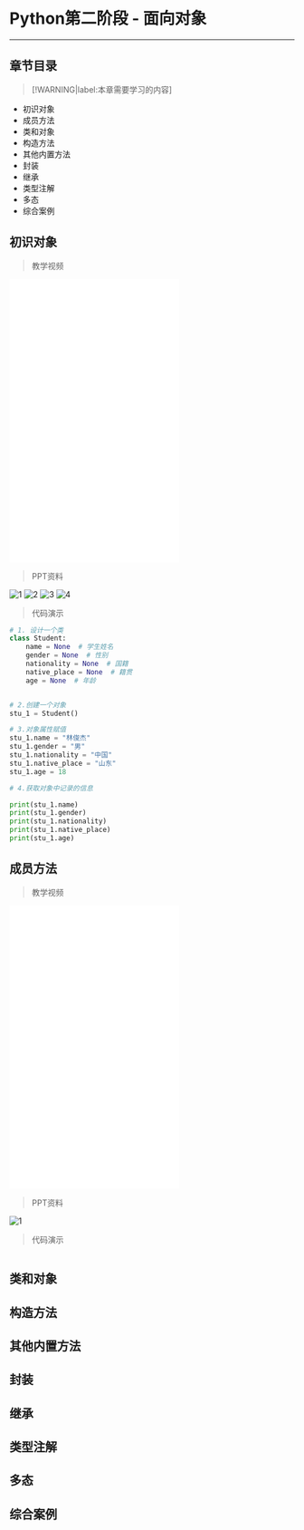 # Python第二阶段 - 面向对象

---

## **章节目录**

> [!WARNING|label:本章需要学习的内容]

+ 初识对象
+ 成员方法
+ 类和对象
+ 构造方法
+ 其他内置方法
+ 封装
+ 继承
+ 类型注解
+ 多态
+ 综合案例

 ## **初识对象**

 > 教学视频

 <iframe src="//player.bilibili.com/player.html?aid=941747210&bvid=BV1qW4y1a7fU&cid=821715115&page=111" scrolling="no" border="0" frameborder="no" framespacing="0" allowfullscreen="true" height="500"> </iframe>

 > PPT资料

 ![1](https://p.ananas.chaoxing.com/star3/origin/87f2c249750e6e1dc172a671da23627e.png)
 ![2](https://p.ananas.chaoxing.com/star3/origin/e171764279c52f5348381faad2cd841a.png)
 ![3](https://p.ananas.chaoxing.com/star3/origin/ce10e6e21e3fc54aa1098d04a63ff1ee.png)
 ![4](https://p.ananas.chaoxing.com/star3/origin/4e12ce3d86c53de25657160d025c8ce5.png)

 > 代码演示

```python
# 1. 设计一个类
class Student:
    name = None  # 学生姓名
    gender = None  # 性别
    nationality = None  # 国籍
    native_place = None  # 籍贯
    age = None  # 年龄


# 2.创建一个对象
stu_1 = Student()

# 3.对象属性赋值
stu_1.name = "林俊杰"
stu_1.gender = "男"
stu_1.nationality = "中国"
stu_1.native_place = "山东"
stu_1.age = 18

# 4.获取对象中记录的信息

print(stu_1.name)
print(stu_1.gender)
print(stu_1.nationality)
print(stu_1.native_place)
print(stu_1.age)
```

 ## **成员方法**

 > 教学视频

 <iframe src="//player.bilibili.com/player.html?aid=941747210&bvid=BV1qW4y1a7fU&cid=821715115&page=111" scrolling="no" border="0" frameborder="no" framespacing="0" allowfullscreen="true" height="500"> </iframe>

 > PPT资料

 ![1](https://p.ananas.chaoxing.com/star3/origin/e0500ad87d7c7ee1bcc9e2a5f9e255ed.png)
 
 > 代码演示

```python


```


 ## **类和对象**

 ## **构造方法**

 ## **其他内置方法**

 ## **封装**

 ## **继承**

 ## **类型注解**

 ## **多态**

 ## **综合案例**